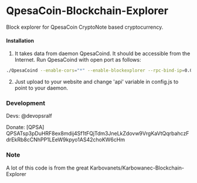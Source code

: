 # QpesaCoin-Blockchain-Explorer
Block explorer for QpesaCoin CryptoNote based cryptocurrency.

#### Installation

1) It takes data from daemon QpesaCoind. It should be accessible from the Internet. Run QpesaCoind with open port as follows:
```bash
./QpesaCoind --enable-cors="*" --enable-blockexplorer --rpc-bind-ip=0.0.0.0 --rpc-bind-port=21896
```
2) Just upload to your website and change 'api' variable in config.js to point to your daemon.

### Development
Devs:
    @devopsralf

Donate: [QPSA] QPSATsp3pDuHRF8ex8mdij4Sf1tFQjTdm3JneLkZdovw9VrgKaVtQqrbahczFdrEkRb8cCNhPP1LEeW9kpyo1AS42choKW6cHm

### Note

A lot of this code is from the great Karbovanets/Karbowanec-Blockchain-Explorer
